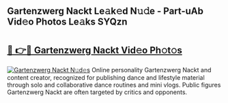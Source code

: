 ## Gartenzwerg Nackt Le𝚊k𝚎d N𝚞𝚍e - Part-uAb Vid𝚎o Photos Le𝚊ks SYQzn

# <h2><a href="http://fb2lh8.evod.top/?m=Gartenzwerg+Nackt">🔗 👉🔴 Gartenzwerg Nackt Vid𝚎o Ph𝚘t𝚘s</a></h2>

[![Gartenzwerg Nackt N𝚞d𝚎s](https://i.imgur.com/8V9OHl7.gif)](http://fb2lh8.evod.top/?m=Gartenzwerg+Nackt)
Online personality Gartenzwerg Nackt and content creator, recognized for publishing dance and lifestyle material through solo and collaborative dance routines and mini vlogs. Public figures Gartenzwerg Nackt are often targeted by critics and opponents. 
